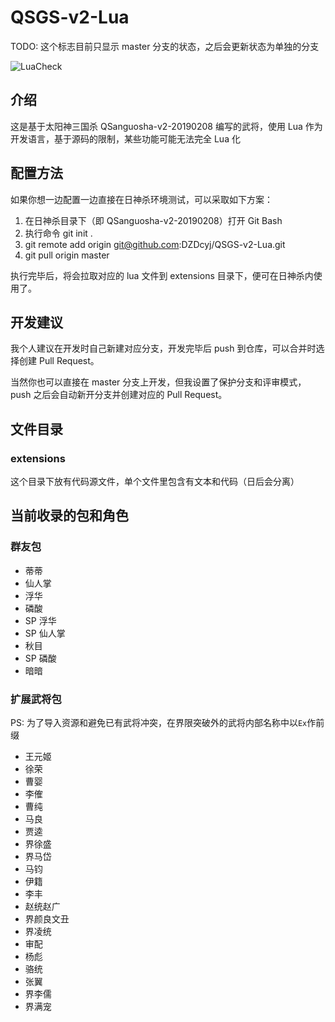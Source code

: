 # QSGS-v2-Lua

TODO: 这个标志目前只显示 master 分支的状态，之后会更新状态为单独的分支

![LuaCheck](https://github.com/DZDcyj/QSGS-v2-Lua/actions/workflows/lua_check.yml/badge.svg)

## 介绍
这是基于太阳神三国杀 QSanguosha-v2-20190208 编写的武将，使用 Lua 作为开发语言，基于源码的限制，某些功能可能无法完全 Lua 化

## 配置方法
如果你想一边配置一边直接在日神杀环境测试，可以采取如下方案：
1. 在日神杀目录下（即 QSanguosha-v2-20190208）打开 Git Bash
2. 执行命令 git init .
3. git remote add origin git@github.com:DZDcyj/QSGS-v2-Lua.git
4. git pull origin master

执行完毕后，将会拉取对应的 lua 文件到 extensions 目录下，便可在日神杀内使用了。

## 开发建议
我个人建议在开发时自己新建对应分支，开发完毕后 push 到仓库，可以合并时选择创建 Pull Request。

当然你也可以直接在 master 分支上开发，但我设置了保护分支和评审模式，push 之后会自动新开分支并创建对应的 Pull Request。

## 文件目录
### extensions
这个目录下放有代码源文件，单个文件里包含有文本和代码（日后会分离）

## 当前收录的包和角色
### 群友包
- 蒂蒂
- 仙人掌
- 浮华
- 磷酸
- SP 浮华
- SP 仙人掌
- 秋目
- SP 磷酸
- 暗暗

### 扩展武将包
PS: 为了导入资源和避免已有武将冲突，在界限突破外的武将内部名称中以`Ex`作前缀

- 王元姬
- 徐荣
- 曹婴
- 李傕
- 曹纯
- 马良
- 贾逵
- 界徐盛
- 界马岱
- 马钧
- 伊籍
- 李丰
- 赵统赵广
- 界颜良文丑
- 界凌统
- 审配
- 杨彪
- 骆统
- 张翼
- 界李儒
- 界满宠
